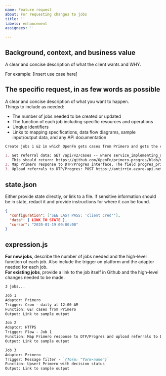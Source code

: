 ```yaml
---
name: Feature request
about: For requesting changes to jobs
title: ''
labels: enhancement
assignees: ''

---
```


## Background, context, and business value

A clear and concise description of what the client wants and WHY.

For example: [Insert use case here]

## The specific request, in as few words as possible

A clear and concise description of what you want to happen.  
Things to include as needed:
- The number of jobs needed to be created or updated 
- The function of each job including specific resources and operations
- Unqiue identifiers 
- Links to mapping specifications, data flow diagrams, sample input/output data, and any API documentation


```md
Create jobs 1 &2 in which OpenFn gets cases from Primero and gets the case and services, maps the Primero extract and upserts to Progres

1. Get referral data: GET /api/v2/cases -- where service_implementing_agency='UNHCR'
   This should return: https://github.com/OpenFn/primero-progres/blob/master/sampleData/primero_sample_state.json
2. Map Primero response to DTP/Progres interface. The field progres_primeroid will be the primary uid used by DTP.
3. Upload referrals to DTP/Progres: POST https://antirrio.azure-api.net/primero-uat/ReceiveIncomingReferral
```


## state.json

Either provide state directly, or link to a file. If sensitive information
should be in state, redact it and provide instructions for where it can be
found.


```json
{
  "configuration": ["SEE LAST PASS: 'client cred'"],
  "data": { LINK TO STATE },
  "cursor": "2020-01-19 00:00:00"
}
```


## expression.js

**For new jobs**, describe the number of jobs needed and the high-level function of each job.  Also include the trigger on platform and the adaptor needed for each job.   
**For existing jobs**, provide a link to the job itself in Github and the high-level changes needed to be made.

```md
3 jobs...

Job 1
Adaptor: Primero
Trigger: Cron - daily at 12:00 AM
Function: GET cases from Primero
Output: Link to sample output

Job 2
Adaptor: HTTPS
Trigger: Flow - Job 1 
Function: Map Primero response to DTP/Progres and upload referrals to DTP/Progres
Output: Link to sample output

Job 3
Adaptor: Primero
Trigger: Message filter - `{form: "form-name"}`
Function: Upsert Primero with decision status
Output: Link to sample output

```
